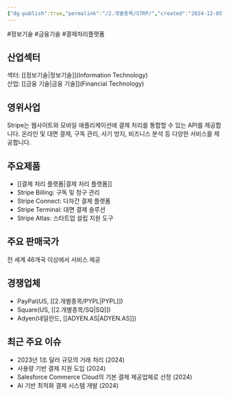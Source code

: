```yaml
---
{"dg-publish":true,"permalink":"/2.개별종목/STRP/","created":"2024-12-05T22:09:11.046+09:00","updated":"2025-06-03T20:06:01.379+09:00"}
---
```


#정보기술 #금융기술 #결제처리플랫폼

## 산업섹터

섹터: [[정보기술\|정보기술]](Information Technology)  
산업: [[금융 기술\|금융 기술]](Financial Technology)

## 영위사업

Stripe는 웹사이트와 모바일 애플리케이션에 결제 처리를 통합할 수 있는 API를 제공합니다. 온라인 및 대면 결제, 구독 관리, 사기 방지, 비즈니스 분석 등 다양한 서비스를 제공합니다.

## 주요제품

- [[결제 처리 플랫폼\|결제 처리 플랫폼]]
- Stripe Billing: 구독 및 청구 관리
- Stripe Connect: 다자간 결제 플랫폼
- Stripe Terminal: 대면 결제 솔루션
- Stripe Atlas: 스타트업 설립 지원 도구

## 주요 판매국가

전 세계 46개국 이상에서 서비스 제공

## 경쟁업체

- PayPal(US, [[2.개별종목/PYPL\|PYPL]])
- Square(US, [[2.개별종목/SQ\|SQ]])
- Adyen(네덜란드, [[ADYEN.AS\|ADYEN.AS]])

## 최근 주요 이슈

- 2023년 1조 달러 규모의 거래 처리 (2024)
- 사용량 기반 결제 지원 도입 (2024)
- Salesforce Commerce Cloud의 기본 결제 제공업체로 선정 (2024)
- AI 기반 최적화 결제 시스템 개발 (2024)
